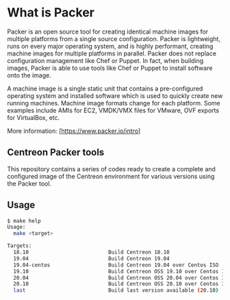 What is Packer
==============

Packer is an open source tool for creating identical machine images for multiple platforms from a single source configuration. Packer is lightweight, runs on every major operating system, and is highly performant, creating machine images for multiple platforms in parallel. Packer does not replace configuration management like Chef or Puppet. In fact, when building images, Packer is able to use tools like Chef or Puppet to install software onto the image.

A machine image is a single static unit that contains a pre-configured operating system and installed software which is used to quickly create new running machines. Machine image formats change for each platform. Some examples include AMIs for EC2, VMDK/VMX files for VMware, OVF exports for VirtualBox, etc.

More information: [https://www.packer.io/intro]

Centreon Packer tools
---------------------

This repository contains a series of codes ready to create a complete and configured image of the Centreon environment for various versions using the Packer tool.

Usage
-----

```bash
$ make help
Usage:
  make <target>

Targets:
  18.10                          Build Centreon 18.10
  19.04                          Build Centreon 19.04
  19.04-centos                   Build Centreon 19.04 over Centos ISO
  19.10                          Build Centreon OSS 19.10 over Centos ISO
  20.04                          Build Centreon OSS 20.04 over Centos ISO
  20.10                          Build Centreon OSS 20.10 over Centos ISO
  last                           Build last version available (20.10)

```
